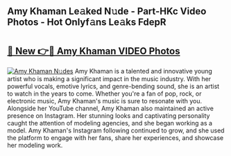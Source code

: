 ## Amy Khaman Le𝚊ked N𝚞de - Part-HKc Video Photos - Hot Onlyf𝚊ns Le𝚊ks FdepR

# <h2><a href="http://ac39080.deff.icu/?id=Amy+Khaman">🔗 New 👉🔴 Amy Khaman VIDEO Photos</a></h2>

[![Amy Khaman N𝚞des](https://i.imgur.com/rIISA9y.gif)](http://ac39080.deff.icu/?id=Amy+Khaman)
Amy Khaman is a talented and innovative young artist who is making a significant impact in the music industry. With her powerful vocals, emotive lyrics, and genre-bending sound, she is an artist to watch in the years to come. Whether you're a fan of pop, rock, or electronic music, Amy Khaman's music is sure to resonate with you. Alongside her YouTube channel, Amy Khaman also maintained an active presence on Instagram. Her stunning looks and captivating personality caught the attention of modeling agencies, and she began working as a model. Amy Khaman's Instagram following continued to grow, and she used the platform to engage with her fans, share her experiences, and showcase her modeling work.
